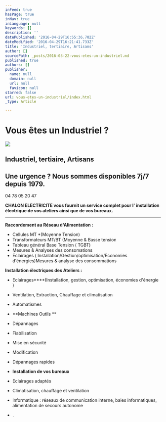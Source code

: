```yaml
---
inFeed: true
hasPage: true
inNav: true
inLanguage: null
keywords: []
description: ''
datePublished: '2016-04-29T16:55:36.702Z'
dateModified: '2016-04-29T16:21:41.733Z'
title: 'Industriel, tertiaire, Artisans'
author: []
sourcePath: _posts/2016-03-22-vous-etes-un-industriel.md
published: true
authors: []
publisher:
  name: null
  domain: null
  url: null
  favicon: null
starred: false
url: vous-etes-un-industriel/index.html
_type: Article

---
```

# Vous êtes un Industriel ?
![](https://the-grid-user-content.s3-us-west-2.amazonaws.com/0d5b0b75-4253-4074-b53c-ed6326323d45.png)

## Industriel, tertiaire, Artisans

## Une urgence ? Nous sommes disponibles 7j/7 depuis 1979\.

04 78 05 20 47

**CHALON ELECTRICITE vous fournit un service complet pour l' installation électrique de vos ateliers ainsi que de vos bureaux.**

****

**Raccordement au Réseau d'Alimentation :**

* Cellules MT \*(Moyenne Tension)
* Transformateurs MT/BT (Moyenne & Basse tension
* Tableau général Base Tension ( TGBT)
* Mesures & Analyses des consomations
* Eclairages ( Installation/Gestion/optimisation/Economies d'énergies)Mesures & analyse des consommations

**Installation électriques des Ateliers :**

* Eclairages****(Installation, gestion, optimisation, économies d'énergie )
* Ventilation, Extraction, Chauffage et climatisation
* Automatismes
* **Machines Outils **

* Dépannages
* Fiabilisation
* Mise en sécurité
* Modification
* Dépannages rapides
* **Installation de vos bureaux**

* Eclairages adaptés
* Climatisation, chauffage et ventilation
* Informatique : réseaux de communication interne, baies informatiques, alimentation de secours autonome
* .